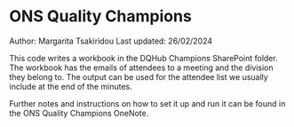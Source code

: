 # ONS Quality Champions

Author: Margarita Tsakiridou
Last updated: 26/02/2024

This code writes a workbook in the DQHub Champions SharePoint folder. The workbook has
the emails of attendees to a meeting and the division they belong to. The output can 
be used for the attendee list we usually include at the end of the minutes.

Further notes and instructions on how to set it up and run it can be found in the 
ONS Quality Champions OneNote.
